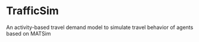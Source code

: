 # TrafficSim

An activity-based travel demand model to simulate travel behavior of agents based on MATSim
